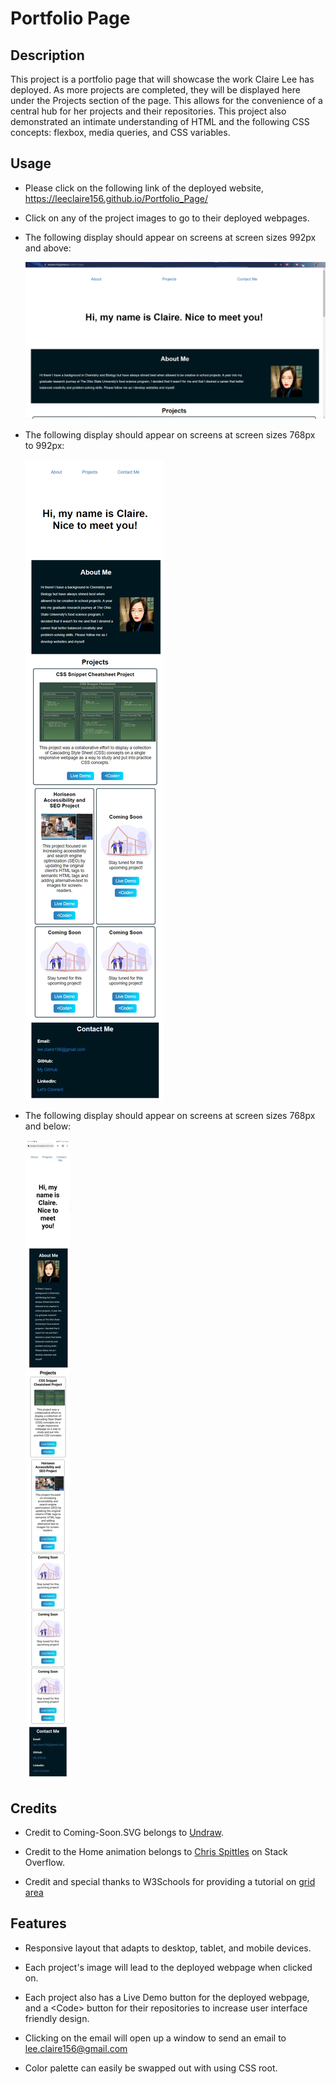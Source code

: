 # Portfolio Page

## Description
This project is a portfolio page that will showcase the work Claire Lee has deployed. As more projects are completed, they will be displayed here under the Projects section of the page. This allows for the convenience of a central hub for her projects and their repositories. This project also demonstrated an intimate understanding of HTML and the following CSS concepts: flexbox, media queries, and CSS variables.

## Usage

* Please click on the following link of the deployed website, https://leeclaire156.github.io/Portfolio_Page/

* Click on any of the project images to go to their deployed webpages.

* The following display should appear on screens at screen sizes 992px and above:

    ![On a desktop, the application displays four projects in one row following the first one.](./Assets/images/Portfolio-Page-Desktop.PNG)

* The following display should appear on screens at screen sizes 768px to 992px:

    ![On a tablet, the application displays four projects split between two rows following the first one](./Assets/images/Portfolio-Page-Tablet.png)


* The following display should appear on screens at screen sizes 768px and below:

    ![On a mobile device, the application displays four projects in one column and four rows following the first one](./Assets/images/Portfolio-Page-Mobile.jpg)


## Credits

* Credit to Coming-Soon.SVG belongs to [Undraw](https://undraw.co/search).

* Credit to the Home animation belongs to [Chris Spittles](https://stackoverflow.com/questions/6805482/css3-transition-animation-on-load) on Stack Overflow.

* Credit and special thanks to W3Schools for providing a tutorial on [grid area](https://www.w3schools.com/cssref/pr_grid-area.php)

## Features

* Responsive layout that adapts to desktop, tablet, and mobile devices.

* Each project's image will lead to the deployed webpage when clicked on.

* Each project also has a Live Demo button for the deployed webpage, and a &#60;Code&#62; button for their repositories to increase user interface friendly design.

* Clicking on the email will open up a window to send an email to lee.claire156@gmail.com

* Color palette can easily be swapped out with using CSS root.


